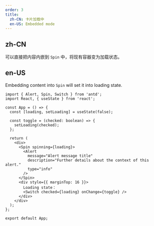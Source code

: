 ```yaml
---
order: 3
title:
  zh-CN: 卡片加载中
  en-US: Embedded mode
---
```


## zh-CN

可以直接把内容内嵌到 `Spin` 中，将现有容器变为加载状态。

## en-US

Embedding content into `Spin` will set it into loading state.

```tsx
import { Alert, Spin, Switch } from 'antd';
import React, { useState } from 'react';

const App = () => {
  const [loading, setLoading] = useState(false);

  const toggle = (checked: boolean) => {
    setLoading(checked);
  };

  return (
    <div>
      <Spin spinning={loading}>
        <Alert
          message="Alert message title"
          description="Further details about the context of this alert."
          type="info"
        />
      </Spin>
      <div style={{ marginTop: 16 }}>
        Loading state：
        <Switch checked={loading} onChange={toggle} />
      </div>
    </div>
  );
};

export default App;
```
